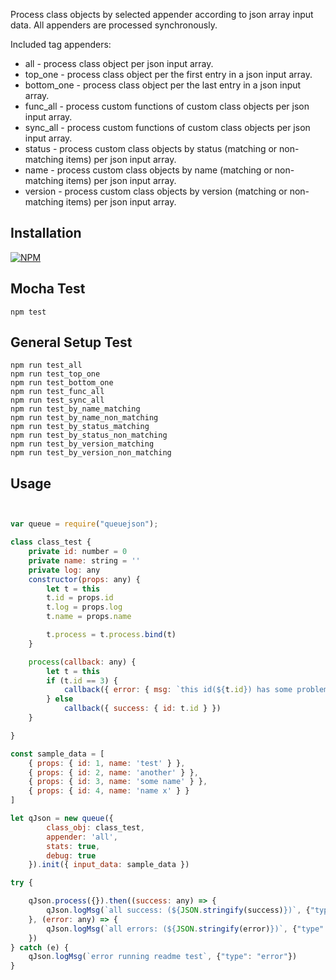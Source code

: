 Process class objects by selected appender according to json array input data. All appenders are processed synchronously.

Included tag appenders:

* all - process class object per json input array.
* top_one - process class object per the first entry in a json input array.
* bottom_one - process class object per the last entry in a json input array.
* func_all - process custom functions of custom class objects per json input array.
* sync_all - process custom functions of custom class objects per json input array.
* status - process custom class objects by status (matching or non-matching items) per json input array.
* name - process custom class objects by name (matching or non-matching items) per json input array.
* version - process custom class objects by version (matching or non-matching items) per json input array.

Installation
---------

[![NPM](https://nodei.co/npm/queuejson.png?downloads=true&downloadRank=true&stars=true)](https://nodei.co/npm/queuejson/)

Mocha Test
---------
```
npm test
```

General Setup Test
---------
```
npm run test_all
npm run test_top_one
npm run test_bottom_one
npm run test_func_all
npm run test_sync_all
npm run test_by_name_matching
npm run test_by_name_non_matching
npm run test_by_status_matching
npm run test_by_status_non_matching
npm run test_by_version_matching
npm run test_by_version_non_matching

```

Usage
---------
```js


var queue = require("queuejson");

class class_test {
    private id: number = 0
    private name: string = ''
    private log: any
    constructor(props: any) {
        let t = this
        t.id = props.id
        t.log = props.log
        t.name = props.name

        t.process = t.process.bind(t)
    }

    process(callback: any) {
        let t = this
        if (t.id == 3) {
            callback({ error: { msg: `this id(${t.id}) has some problem` } })
        } else
            callback({ success: { id: t.id } })
    }

}

const sample_data = [
    { props: { id: 1, name: 'test' } },
    { props: { id: 2, name: 'another' } },
    { props: { id: 3, name: 'some name' } },
    { props: { id: 4, name: 'name x' } }
]

let qJson = new queue({
        class_obj: class_test,
        appender: 'all',
        stats: true,
        debug: true
    }).init({ input_data: sample_data })

try {

    qJson.process({}).then((success: any) => {
        qJson.logMsg(`all success: (${JSON.stringify(success)})`, {"type": "success"})
    }, (error: any) => {
        qJson.logMsg(`all errors: (${JSON.stringify(error)})`, {"type": "error"})
    })
} catch (e) {
    qJson.logMsg(`error running readme test`, {"type": "error"})
}



```
